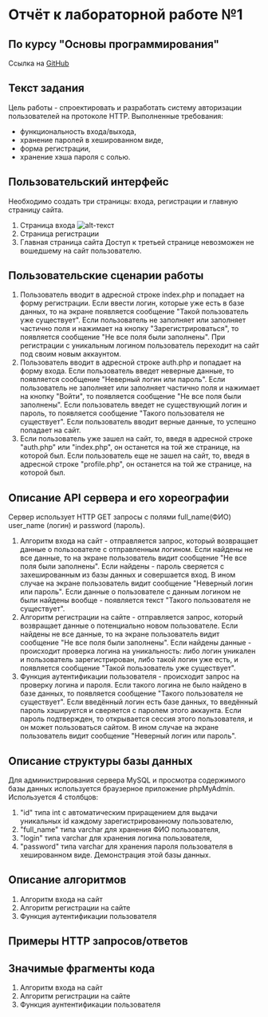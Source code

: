 # Отчёт к лабораторной работе №1
## По курсу "Основы программирования"
Ссылка на [GitHub](https://github.com/MaksikLastik/Labwork-1)

## Текст задания
Цель работы - спроектировать и разработать систему авторизации пользователей на протоколе HTTP. Выполненные требования:
- функциональность входа/выхода,
- хранение паролей в хешированном виде,
- форма регистрации,
- хранение хэша пароля с солью.

## Пользовательский интерфейс
Необходимо создать три страницы: входа, регистрации и главную страницу сайта.
1. Страница входа
![alt-текст]()
3. Страница регистрации
4. Главная страница сайта
Доступ к третьей странице невозможен не вошедшему на сайт пользователю.

## Пользовательские сценарии работы

1. Пользователь вводит в адресной строке index.php и попадает на форму регистрации. Если ввести логин, которые уже есть в базе данных, то на экране появляется сообщение "Такой пользователь уже существует". Если пользователь не заполняет или заполняет частично поля и нажимает на кнопку "Зарегистрироваться", то появляется сообщение "Не все поля были заполнены". При регистрации с уникальным логином пользователь переходит на сайт под своим новым аккаунтом.
2. Пользователь вводит в адресной строке auth.php и попадает на форму входа. Если пользователь введет неверные данные, то появляется сообщение "Неверный логин или пароль". Если пользователь не заполняет или заполняет частично поля и нажимает на кнопку "Войти", то появляется сообщение "Не все поля были заполнены". Если пользователь введет не существующий логин и пароль, то появляется сообщение "Такого пользователя не существует". Если пользователь вводит верные данные, то успешно попадает на сайт.
3. Если пользователь уже зашел на сайт, то, введя в адресной строке "auth.php" или "index.php", он останется на той же странице, на которой был. Если пользователь еще не зашел на сайт, то, введя в адресной строке "profile.php", он останется на той же странице, на которой был.

## Описание API сервера и его хореографии

Сервер использует HTTP GET запросы с полями full_name(ФИО) user_name (логин) и password (пароль).

1. Алгоритм входа на сайт - отправляется запрос, который возвращает данные о пользователе с отправленным логином. Если найдены не все данные, то на экране пользователь видит сообщение "Не все поля были заполнены". Если найдены - пароль сверяется с захешированным из базы данных и совершается вход. В ином случае на экране пользователь видит сообщение "Неверный логин или пароль". Если данные о пользователе с данным логином не были найдены вообще - появляется текст "Такого пользователя не существует".
2. Алгоритм регистрации на сайте - отправляется запрос, который возвращает данные о потенциально новом пользователе. Если найдены не все данные, то на экране пользователь видит сообщение "Не все поля были заполнены". Если найдены данные - происходит проверка логина на уникальность: либо логин уникален и пользователь зарегистрирован, либо такой логин уже есть, и появляется сообщение "Такой пользователь уже существует".
3. Функция аутентификации пользователя - происходит запрос на проверку логина и пароля. Если такого логина не было найдено в базе данных, то появляется сообщение "Такого пользователя не существует". Если введённый логин есть базе данных, то введённый пароль хэшируется и сверяется с паролем этого аккаунта. Если пароль подтвержден, то открывается сессия этого пользователя, и он может пользоваться сайтом. В ином случае на экране пользователь видит сообщение "Неверный логин или пароль".

## Описание структуры базы данных

Для администрирования сервера MySQL и просмотра содержимого базы данных используется браузерное приложение phpMyAdmin. Используется 4 столбцов:
1. "id" типа int с автоматическим приращением для выдачи уникальных id каждому зарегистрированному пользователю,
2. "full_name" типа varchar для хранения ФИО пользователя,
3. "login" типа varchar для хранения логина пользователя,
4. "password" типа varchar для хранения пароля пользователя в хешированном виде.
Демонстрация этой базы данных.

## Описание алгоритмов

1. Алгоритм входа на сайт
2. Алгоритм регистрации на сайте
3. Функция аутентификации пользователя

## Примеры HTTP запросов/ответов

## Значимые фрагменты кода

1. Алгоритм входа на сайт
2. Алгоритм регистрации на сайте
3. Функция аунтентификации пользователя
